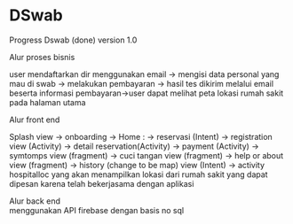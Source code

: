 # DSwab
Progress Dswab (done)
version 1.0


Alur proses bisnis

user mendaftarkan dir menggunakan email -> mengisi data personal yang mau di swab -> melakukan pembayaran -> hasil tes dikirim melalui email beserta informasi pembayaran->user dapat melihat peta lokasi rumah sakit pada halaman utama

Alur front end 

Splash view -> onboarding -> Home : -> reservasi  (Intent) -> registration view (Activity) -> detail reservation(Activity) -> payment (Activity)
                                    -> symtomps view (fragment)
                                    -> cuci tangan view (fragment)
                                    -> help or about view (fragment) 
                                    -> history (change to be map) view (Intent) -> activity hospitalloc yang akan menampilkan lokasi dari rumah sakit yang dapat dipesan karena                                        telah bekerjasama dengan aplikasi
                                    
Alur back end   
menggunakan  API firebase dengan basis no sql 
